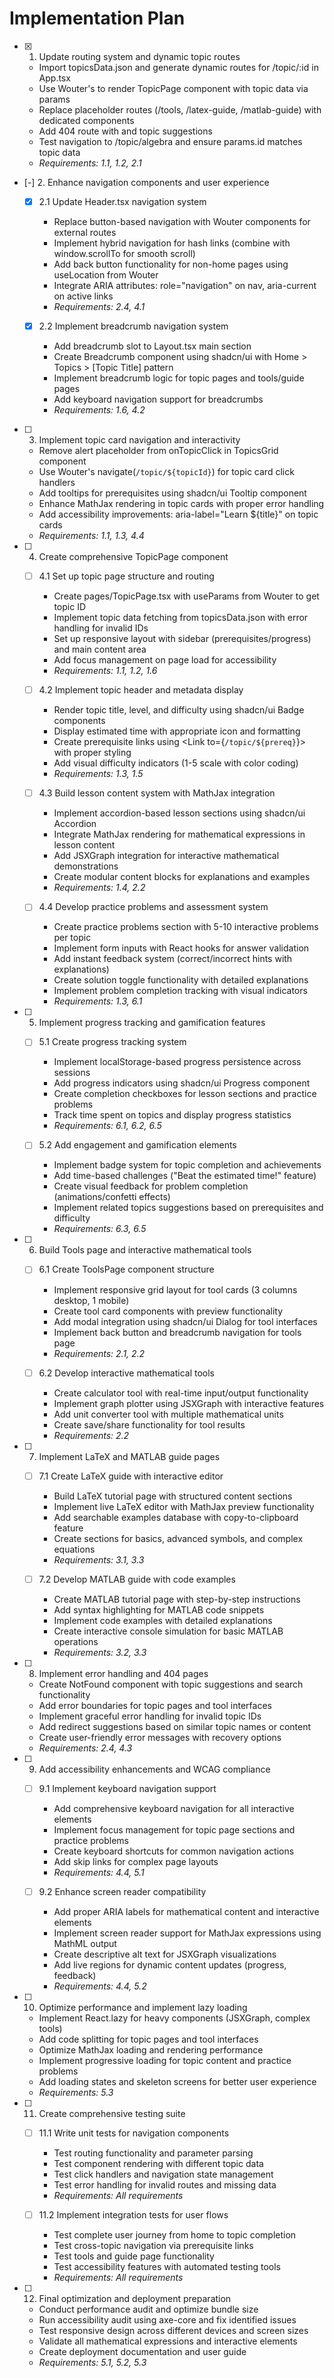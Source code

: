 # Implementation Plan

- [x] 1. Update routing system and dynamic topic routes

  - Import topicsData.json and generate dynamic routes for /topic/:id in App.tsx
  - Use Wouter's <Route path="/topic/:id"> to render TopicPage component with topic data via params
  - Replace placeholder routes (/tools, /latex-guide, /matlab-guide) with dedicated components
  - Add 404 route with <Route path="*" component={NotFound} /> and topic suggestions
  - Test navigation to /topic/algebra and ensure params.id matches topic data
  - _Requirements: 1.1, 1.2, 2.1_

- [-] 2. Enhance navigation components and user experience

  - [x] 2.1 Update Header.tsx navigation system

    - Replace button-based navigation with Wouter <Link> components for external routes
    - Implement hybrid navigation for hash links (combine with window.scrollTo for smooth scroll)
    - Add back button functionality for non-home pages using useLocation from Wouter
    - Integrate ARIA attributes: role="navigation" on nav, aria-current on active links
    - _Requirements: 2.4, 4.1_

  - [x] 2.2 Implement breadcrumb navigation system

    - Add breadcrumb slot to Layout.tsx main section
    - Create Breadcrumb component using shadcn/ui with Home > Topics > [Topic Title] pattern
    - Implement breadcrumb logic for topic pages and tools/guide pages
    - Add keyboard navigation support for breadcrumbs
    - _Requirements: 1.6, 4.2_

- [ ] 3. Implement topic card navigation and interactivity

  - Remove alert placeholder from onTopicClick in TopicsGrid component
  - Use Wouter's navigate(`/topic/${topicId}`) for topic card click handlers
  - Add tooltips for prerequisites using shadcn/ui Tooltip component
  - Enhance MathJax rendering in topic cards with proper error handling
  - Add accessibility improvements: aria-label="Learn ${title}" on topic cards
  - _Requirements: 1.1, 1.3, 4.4_

- [ ] 4. Create comprehensive TopicPage component

  - [ ] 4.1 Set up topic page structure and routing

    - Create pages/TopicPage.tsx with useParams from Wouter to get topic ID
    - Implement topic data fetching from topicsData.json with error handling for invalid IDs
    - Set up responsive layout with sidebar (prerequisites/progress) and main content area
    - Add focus management on page load for accessibility
    - _Requirements: 1.1, 1.2, 1.6_

  - [ ] 4.2 Implement topic header and metadata display

    - Render topic title, level, and difficulty using shadcn/ui Badge components
    - Display estimated time with appropriate icon and formatting
    - Create prerequisite links using <Link to={`/topic/${prereq}`}> with proper styling
    - Add visual difficulty indicators (1-5 scale with color coding)
    - _Requirements: 1.3, 1.5_

  - [ ] 4.3 Build lesson content system with MathJax integration

    - Implement accordion-based lesson sections using shadcn/ui Accordion
    - Integrate MathJax rendering for mathematical expressions in lesson content
    - Add JSXGraph integration for interactive mathematical demonstrations
    - Create modular content blocks for explanations and examples
    - _Requirements: 1.4, 2.2_

  - [ ] 4.4 Develop practice problems and assessment system
    - Create practice problems section with 5-10 interactive problems per topic
    - Implement form inputs with React hooks for answer validation
    - Add instant feedback system (correct/incorrect hints with explanations)
    - Create solution toggle functionality with detailed explanations
    - Implement problem completion tracking with visual indicators
    - _Requirements: 1.3, 6.1_

- [ ] 5. Implement progress tracking and gamification features

  - [ ] 5.1 Create progress tracking system

    - Implement localStorage-based progress persistence across sessions
    - Add progress indicators using shadcn/ui Progress component
    - Create completion checkboxes for lesson sections and practice problems
    - Track time spent on topics and display progress statistics
    - _Requirements: 6.1, 6.2, 6.5_

  - [ ] 5.2 Add engagement and gamification elements
    - Implement badge system for topic completion and achievements
    - Add time-based challenges ("Beat the estimated time!" feature)
    - Create visual feedback for problem completion (animations/confetti effects)
    - Implement related topics suggestions based on prerequisites and difficulty
    - _Requirements: 6.3, 6.5_

- [ ] 6. Build Tools page and interactive mathematical tools

  - [ ] 6.1 Create ToolsPage component structure

    - Implement responsive grid layout for tool cards (3 columns desktop, 1 mobile)
    - Create tool card components with preview functionality
    - Add modal integration using shadcn/ui Dialog for tool interfaces
    - Implement back button and breadcrumb navigation for tools page
    - _Requirements: 2.1, 2.2_

  - [ ] 6.2 Develop interactive mathematical tools
    - Create calculator tool with real-time input/output functionality
    - Implement graph plotter using JSXGraph with interactive features
    - Add unit converter tool with multiple mathematical units
    - Create save/share functionality for tool results
    - _Requirements: 2.2_

- [ ] 7. Implement LaTeX and MATLAB guide pages

  - [ ] 7.1 Create LaTeX guide with interactive editor

    - Build LaTeX tutorial page with structured content sections
    - Implement live LaTeX editor with MathJax preview functionality
    - Add searchable examples database with copy-to-clipboard feature
    - Create sections for basics, advanced symbols, and complex equations
    - _Requirements: 3.1, 3.3_

  - [ ] 7.2 Develop MATLAB guide with code examples
    - Create MATLAB tutorial page with step-by-step instructions
    - Add syntax highlighting for MATLAB code snippets
    - Implement code examples with detailed explanations
    - Create interactive console simulation for basic MATLAB operations
    - _Requirements: 3.2, 3.3_

- [ ] 8. Implement error handling and 404 pages

  - Create NotFound component with topic suggestions and search functionality
  - Add error boundaries for topic pages and tool interfaces
  - Implement graceful error handling for invalid topic IDs
  - Add redirect suggestions based on similar topic names or content
  - Create user-friendly error messages with recovery options
  - _Requirements: 2.4, 4.3_

- [ ] 9. Add accessibility enhancements and WCAG compliance

  - [ ] 9.1 Implement keyboard navigation support

    - Add comprehensive keyboard navigation for all interactive elements
    - Implement focus management for topic page sections and practice problems
    - Create keyboard shortcuts for common navigation actions
    - Add skip links for complex page layouts
    - _Requirements: 4.4, 5.1_

  - [ ] 9.2 Enhance screen reader compatibility
    - Add proper ARIA labels for mathematical content and interactive elements
    - Implement screen reader support for MathJax expressions using MathML output
    - Create descriptive alt text for JSXGraph visualizations
    - Add live regions for dynamic content updates (progress, feedback)
    - _Requirements: 4.4, 5.2_

- [ ] 10. Optimize performance and implement lazy loading

  - Implement React.lazy for heavy components (JSXGraph, complex tools)
  - Add code splitting for topic pages and tool interfaces
  - Optimize MathJax loading and rendering performance
  - Implement progressive loading for topic content and practice problems
  - Add loading states and skeleton screens for better user experience
  - _Requirements: 5.3_

- [ ] 11. Create comprehensive testing suite

  - [ ] 11.1 Write unit tests for navigation components

    - Test routing functionality and parameter parsing
    - Test component rendering with different topic data
    - Test click handlers and navigation state management
    - Test error handling for invalid routes and missing data
    - _Requirements: All requirements_

  - [ ] 11.2 Implement integration tests for user flows
    - Test complete user journey from home to topic completion
    - Test cross-topic navigation via prerequisite links
    - Test tools and guide page functionality
    - Test accessibility features with automated testing tools
    - _Requirements: All requirements_

- [ ] 12. Final optimization and deployment preparation
  - Conduct performance audit and optimize bundle size
  - Run accessibility audit using axe-core and fix identified issues
  - Test responsive design across different devices and screen sizes
  - Validate all mathematical expressions and interactive elements
  - Create deployment documentation and user guide
  - _Requirements: 5.1, 5.2, 5.3_
